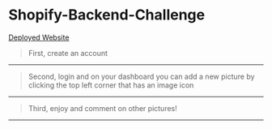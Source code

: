 # Shopify-Backend-Challenge

[Deployed Website](https://photos.ricardol.com/)

> First, create an account

---

> Second, login and on your dashboard you can add a new picture by clicking the top left corner that has an image icon

---

> Third, enjoy and comment on other pictures!

---
